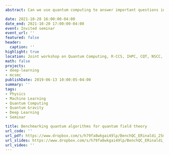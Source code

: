 ```yaml
---
abstract: Can we use quantum computing to answer important questions in quantum field theory? Once we can formulate the problem on a quantum computer, the next step is to benchmark different algorithms in practice and find the best way forward. I will present an application of the variational quantum eigensolver (VQE) to a supersymmetric quantum field theory and identify the required resources for future calculations.

date: 2021-10-20 16:00:00-04:00
date_end: 2021-10-20 17:00:00-04:00
event: Invited seminar
event_url: ''
featured: false
header:
  caption: ''
highlight: true
location: Joint workshop on Quantum Computing, R-CCS, IHPC, CQT, NSCC, Singapore
math: false
projects:
- deep-learning
- mcsmc
publishDate: 2019-06-13 10:00:05-04:00
summary: ''
tags:
- Physics
- Machine Learning
- Quantum Computing
- Quantum Gravity
- Deep Learning
- Seminar

title: Benchmarking quantum algorithms for quantum field theory
url_code: ''
url_pdf: https://www.dropbox.com/s/h79fa8wkgai49lp/BenchQC_ERinaldi_25min.pdf?dl=0
url_slides: https://www.dropbox.com/s/h79fa8wkgai49lp/BenchQC_ERinaldi_25min.pdf?dl=0
url_video: ''
---
```

